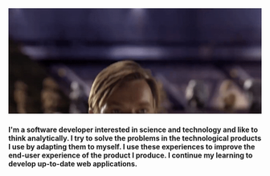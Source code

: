 <img src="img/hellothere.gif">

#### I'm a software developer interested in science and technology and like to think analytically. I try to solve the problems in the technological products I use by adapting them to myself. I use these experiences to improve the end-user experience of the product I produce. I continue my learning to develop up-to-date web applications.
